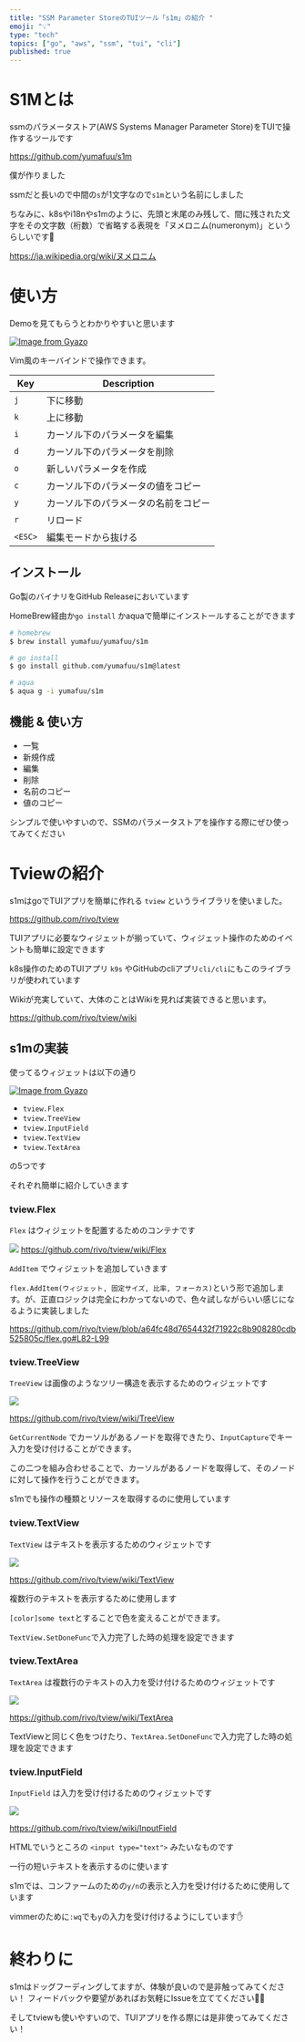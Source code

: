 ```yaml
---
title: "SSM Parameter StoreのTUIツール「s1m」の紹介 "
emoji: "💡"
type: "tech"
topics: ["go", "aws", "ssm", "tui", "cli"]
published: true
---
```


# S1Mとは

ssmのパラメータストア(AWS Systems Manager Parameter Store)をTUIで操作するツールです

https://github.com/yumafuu/s1m

僕が作りました

ssmだと長いので中間の`s`が1文字なので`s1m`という名前にしました

ちなみに、k8sやi18nやs1mのように、先頭と末尾のみ残して、間に残された文字をその文字数（桁数）で省略する表現を「ヌメロニム(numeronym)」というらしいです👀


https://ja.wikipedia.org/wiki/ヌメロニム


# 使い方

Demoを見てもらうとわかりやすいと思います

[![Image from Gyazo](https://i.gyazo.com/391912839a7a9cd66a935e54a37e4c15.gif)](https://gyazo.com/391912839a7a9cd66a935e54a37e4c15)

Vim風のキーバインドで操作できます。

| Key     | Description                          |
|---------|--------------------------------------|
| `j`     | 下に移動                             |
| `k`     | 上に移動                             |
| `i`     | カーソル下のパラメータを編集         |
| `d`     | カーソル下のパラメータを削除         |
| `o`     | 新しいパラメータを作成               |
| `c`     | カーソル下のパラメータの値をコピー   |
| `y`     | カーソル下のパラメータの名前をコピー |
| `r`     | リロード                             |
| `<ESC>` | 編集モードから抜ける                 |


## インストール

Go製のバイナリをGitHub Releaseにおいています

HomeBrew経由か`go install` かaquaで簡単にインストールすることができます

```bash
# homebrew
$ brew install yumafuu/yumafuu/s1m

# go install
$ go install github.com/yumafuu/s1m@latest

# aqua
$ aqua g -i yumafuu/s1m
```

## 機能 & 使い方

* 一覧
* 新規作成
* 編集
* 削除
* 名前のコピー
* 値のコピー


シンプルで使いやすいので、SSMのパラメータストアを操作する際にぜひ使ってみてください

# Tviewの紹介

s1mはgoでTUIアプリを簡単に作れる `tview` というライブラリを使いました。

https://github.com/rivo/tview

TUIアプリに必要なウィジェットが揃っていて、ウィジェット操作のためのイベントも簡単に設定できます

k8s操作のためのTUIアプリ `k9s` やGitHubのcliアプリ`cli/cli`にもこのライブラリが使われています

Wikiが充実していて、大体のことはWikiを見れば実装できると思います。

https://github.com/rivo/tview/wiki

## s1mの実装

使ってるウィジェットは以下の通り

[![Image from Gyazo](https://i.gyazo.com/3e4b0dd0f09b36419e33f2c37d91ff1c.png)](https://gyazo.com/3e4b0dd0f09b36419e33f2c37d91ff1c)

- `tview.Flex`
- `tview.TreeView`
- `tview.InputField`
- `tview.TextView`
- `tview.TextArea`

の5つです


それぞれ簡単に紹介していきます


### tview.Flex

`Flex` はウィジェットを配置するためのコンテナです

![](https://github.com/rivo/tview/raw/master/demos/flex/screenshot.png)
https://github.com/rivo/tview/wiki/Flex


`AddItem` でウィジェットを追加していきます

`flex.AddItem(ウィジェット, 固定サイズ, 比率, フォーカス)`という形で追加します。が、正直ロジックは完全にわかってないので、色々試しながらいい感じになるように実装しました

https://github.com/rivo/tview/blob/a64fc48d7654432f71922c8b908280cdb525805c/flex.go#L82-L99


### tview.TreeView

`TreeView` は画像のようなツリー構造を表示するためのウィジェットです

![](https://github.com/rivo/tview/raw/master/demos/treeview/screenshot.png)

https://github.com/rivo/tview/wiki/TreeView


`GetCurrentNode` でカーソルがあるノードを取得できたり、`InputCapture`でキー入力を受け付けることができます。

この二つを組み合わせることで、カーソルがあるノードを取得して、そのノードに対して操作を行うことができます。

s1mでも操作の種類とリソースを取得するのに使用しています


### tview.TextView

`TextView` はテキストを表示するためのウィジェットです

![](https://github.com/rivo/tview/raw/master/demos/textview/screenshot.png)

https://github.com/rivo/tview/wiki/TextView

複数行のテキストを表示するために使用します

`[color]some text`とすることで色を変えることができます。

`TextView.SetDoneFunc`で入力完了した時の処理を設定できます

### tview.TextArea

`TextArea` は複数行のテキストの入力を受け付けるためのウィジェットです

![](https://github.com/rivo/tview/raw/master/demos/textarea/screenshot.png)

https://github.com/rivo/tview/wiki/TextArea

TextViewと同じく色をつけたり、`TextArea.SetDoneFunc`で入力完了した時の処理を設定できます

### tview.InputField

`InputField` は入力を受け付けるためのウィジェットです

![](https://github.com/rivo/tview/raw/master/demos/inputfield/screenshot.png)

https://github.com/rivo/tview/wiki/InputField

HTMLでいうところの `<input type="text">` みたいなものです

一行の短いテキストを表示するのに使います

s1mでは、コンファームのための`y/n`の表示と入力を受け付けるために使用しています

vimmerのために`:wq`でも`y`の入力を受け付けるようにしています✋

# 終わりに

s1mはドッグフーディングしてますが、体験が良いので是非触ってみてください！
フィードバックや要望があればお気軽にIssueを立ててください🙇‍♂️


そしてtviewも使いやすいので、TUIアプリを作る際には是非使ってみてください！

